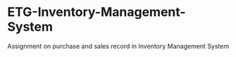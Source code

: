 # ETG-Inventory-Management-System
Assignment on purchase and sales record in Inventory Management System
